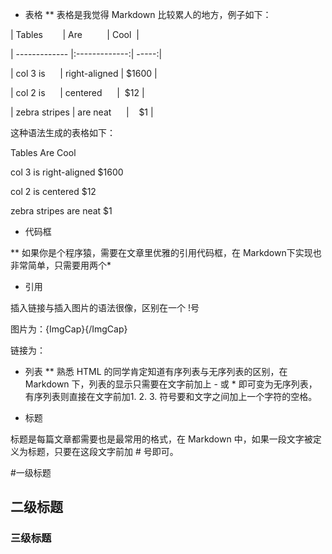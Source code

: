* 表格
** 表格是我觉得 Markdown 比较累人的地方，例子如下：

| Tables        | Are          | Cool  |

| ------------- |:-------------:| -----:|

| col 3 is      | right-aligned | $1600 |

| col 2 is      | centered      |  $12 |

| zebra stripes | are neat      |    $1 |

这种语法生成的表格如下：

Tables Are Cool

col 3 is right-aligned $1600

col 2 is centered $12

zebra stripes are neat $1

* 代码框

** 如果你是个程序猿，需要在文章里优雅的引用代码框，在 Markdown下实现也非常简单，只需要用两个*

* 引用

插入链接与插入图片的语法很像，区别在一个 !号

图片为：![](){ImgCap}{/ImgCap}

链接为：[]()

* 列表
** 熟悉 HTML 的同学肯定知道有序列表与无序列表的区别，在 Markdown 下，列表的显示只需要在文字前加上 - 或 * 即可变为无序列表，有序列表则直接在文字前加1. 2. 3. 符号要和文字之间加上一个字符的空格。

* 标题

标题是每篇文章都需要也是最常用的格式，在 Markdown 中，如果一段文字被定义为标题，只要在这段文字前加 # 号即可。

#一级标题

## 二级标题

### 三级标题
